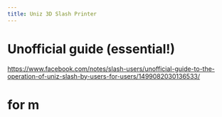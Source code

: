 ```yaml
---
title: Uniz 3D Slash Printer
---
```


# Unofficial guide (essential!)
<https://www.facebook.com/notes/slash-users/unofficial-guide-to-the-operation-of-uniz-slash-by-users-for-users/1499082030136533/>

# for m